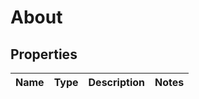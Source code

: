 

# About


## Properties

| Name | Type | Description | Notes |
|------------ | ------------- | ------------- | -------------|



